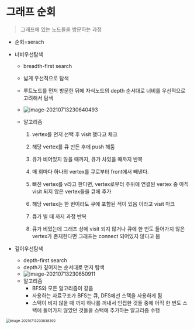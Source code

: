 # 그래프 순회

> 그래프에 있는 노드들을 방문하는 과정

- 순회=serach

- 너비우선탐색

  - breadth-first search
  - 넓게 우선적으로 탐색
  - 루트노드를 먼저 방문한 뒤에 자식노드의 depth 순서대로 너비를 우선적으로 고려해서 탐색
  - ![image-20210713230640493](C:\Users\MIN\TIL\data_structure\DFS_BFS.assets\image-20210713230640493.png)

  - 알고리즘

    1. vertex를 먼저 선택 후 visit 했다고 체크

    2. 해당 vertex를 큐 만든 후에 push 해둠

    3. 큐가 비어있지 않을 때까지, 큐가 차있을 때까지 반복

    4. 매 회마다 하나의 vertex를 큐로부터 front에서 빼낸다. 
    5. 빠진 vertex를 v라고 한다면, vertex로부터 주위에 연결된 vertex 중 아직 visit 되지 않은 vertex들을 큐에 추가
    6. 해당 vertex는 한 번이라도 큐에 포함된 적이 있음 이라고 visit 마크
    7. 큐가 빌 때 까지 과정 반복
    8. 큐가 비었는데 그래프 상에 visit 되지 않거나 큐에 한 번도 들어가지 않은 vertex가 존재한다면 그래프는 connect 되어있지 않다고 봄





- 깊이우선탐색

  - depth-first search
  - depth가 깊어지는 순서대로 먼저 탐색
  - ![image-20210713230650911](C:\Users\MIN\TIL\data_structure\DFS_BFS.assets\image-20210713230650911.png)
  - 알고리즘
    - BFS와 모든 알고리즘이 같음
    - 사용하는 자료구조가 BFS는 큐, DFS에선 스택을 사용하게 됨
    - 스택이 비지 않을 때 까지 하나를 꺼내서 인접한 것들 중에 아직 한 번도 스택에 들어가지 않았던 것들을 스택에 추가하는 알고리즘 수행

  

<img src="C:\Users\MIN\TIL\data_structure\DFS_BFS.assets\image-20210713233838392.png" alt="image-20210713233838392" style="zoom:67%;" />